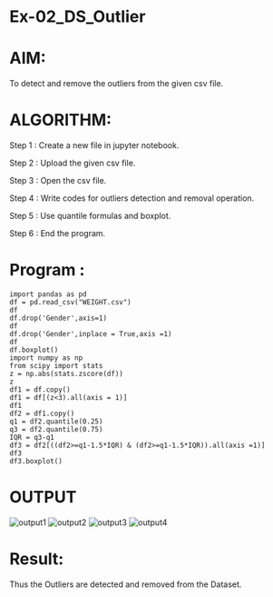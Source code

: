 # Ex-02_DS_Outlier

# AIM:
To detect and remove the outliers from the given csv file.

# ALGORITHM:
Step 1 : Create a new file in jupyter notebook.

Step 2 : Upload the given csv file.

Step 3 : Open the csv file.

Step 4 : Write codes for outliers detection and removal operation.

Step 5 : Use quantile formulas and boxplot.

Step 6 : End the program.

# Program :
```
import pandas as pd
df = pd.read_csv("WEIGHT.csv")
df
df.drop('Gender',axis=1)
df
df.drop('Gender',inplace = True,axis =1)
df
df.boxplot()
import numpy as np
from scipy import stats
z = np.abs(stats.zscore(df))
z
df1 = df.copy()
df1 = df[(z<3).all(axis = 1)]
df1
df2 = df1.copy()
q1 = df2.quantile(0.25)
q3 = df2.quantile(0.75)
IQR = q3-q1
df3 = df2[((df2>=q1-1.5*IQR) & (df2>=q1-1.5*IQR)).all(axis =1)]
df3
df3.boxplot()
```

# OUTPUT
![output1](https://user-images.githubusercontent.com/93427923/161434953-340c00dd-f253-4df9-9233-0c072a7b655c.png)
![output2](https://user-images.githubusercontent.com/93427923/161434969-42290b34-d767-4a76-aeb6-dcf7212fbad6.png)
![output3](https://user-images.githubusercontent.com/93427923/161434978-673c0c52-51c3-4e07-b75f-c40f2deeb035.png)
![output4](https://user-images.githubusercontent.com/93427923/161434987-4e71d278-e341-49f0-baa7-104eecce3b95.png)

# Result:
Thus the Outliers are detected and removed from the Dataset.
